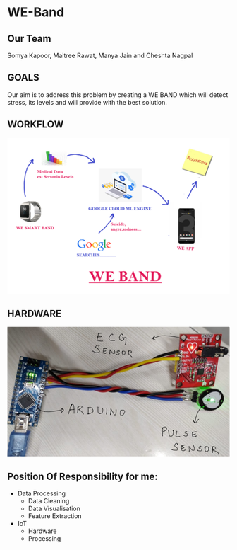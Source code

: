 # WE-Band
## Our Team
Somya Kapoor, Maitree Rawat, Manya Jain and Cheshta Nagpal

## GOALS
Our aim is to address this problem by creating a WE BAND which will detect stress, its levels and will provide with the best solution.

## WORKFLOW
![WORKFLOW](https://github.com/somya-kapoor/WE-Band/blob/master/Images/we-band.png)

## HARDWARE
![HARDWARE](https://github.com/somya-kapoor/WE-Band/blob/master/Images/hardware.png)

## Position Of Responsibility for me:
- Data Processing
  - Data Cleaning
  - Data Visualisation
  - Feature Extraction
- IoT 
  - Hardware
  - Processing
  
